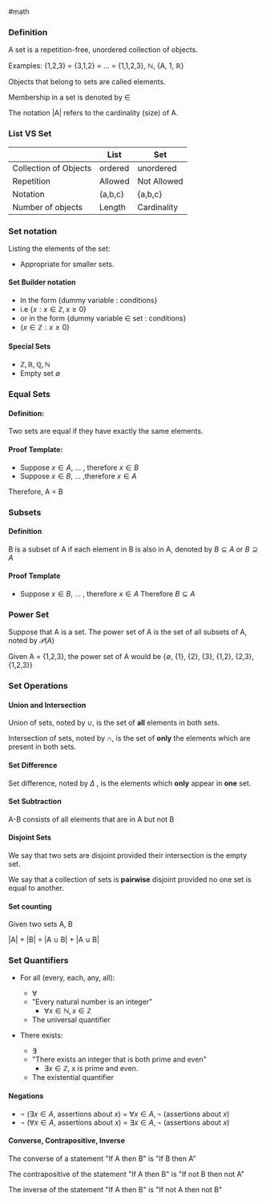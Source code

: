 #math 

### Definition

A set is a repetition-free, unordered collection of objects.

Examples: {1,2,3} = {3,1,2} = ... = {1,1,2,3}, $\mathbb{N}$, {A, 1, $\mathbb{R}$}  

Objects that belong to sets are called elements.

Membership in a set is denoted by $\in$ 

The notation |A| refers to the cardinality (size) of A. 
### List VS Set

|                       | List    | Set         |
| --------------------- | ------- | ----------- |
| Collection of Objects | ordered | unordered   |
| Repetition            | Allowed | Not Allowed |
| Notation              | (a,b,c) | {a,b,c}     |
| Number of objects     | Length  | Cardinality 

### Set notation


Listing the elements of the set:

- Appropriate for smaller sets.

#### Set Builder notation

- In the form {dummy variable : conditions}
- i.e $\{ x : x\in \mathbb{Z}, x \geq 0 \}$
- or in the form {dummy variable $\in$ set : conditions}
-  $\{ x\in \mathbb{Z} : x \geq 0 \}$


#### Special Sets

- $\mathbb{Z}, \mathbb{R}, \mathbb{Q}, \mathbb{N}$
- Empty set $\emptyset$


### Equal Sets

#### Definition:
Two sets are equal if they have exactly the same elements.
#### Proof Template:

- Suppose $x \in A$, ... , therefore $x \in B$
- Suppose $x \in B$, ... ,therefore $x \in A$

Therefore, A = B


### Subsets

#### Definition

B is a subset of A if each element in B is also in A, denoted by $B \subseteq A$ or $B \supseteq A$

#### Proof Template

- Suppose $x \in B$, ... , therefore $x \in A$
Therefore $B \subseteq A$

### Power Set

Suppose that A is a set. The power set of A is the set of all subsets of A, noted by $\mathcal{P}(A)$

Given A = {1,2,3}, the power set of A would be {$\emptyset$, {1}, {2}, {3}, {1,2}, {2,3}, {1,2,3}}


### Set Operations


#### Union and Intersection

Union of sets, noted by $\cup$, is the set of **all** elements in both sets.

Intersection of sets, noted by $\cap$, is the set of **only** the elements which are present in both sets.

#### Set Difference

Set difference, noted by $\Delta$ , is the elements which **only** appear in **one** set.

#### Set Subtraction

A-B consists of all elements that are in A but not B
#### Disjoint Sets

We say that two sets are disjoint provided their intersection is the empty set.

We say that a collection of sets is **pairwise** disjoint provided no one set is equal to another. 

#### Set counting

Given two sets A, B

|A| + |B| = |A $\cup$ B| + |A $\cup$ B|



### Set Quantifiers

- For all (every, each, any, all):
	- $\forall$ 
	- "Every natural number is an integer"
		- $\forall x \in \mathbb{N}, x \in \mathbb{Z}$
	- The universal quantifier

- There exists:
	- $\exists$ 
	- "There exists an integer that is both prime and even"
		- $\exists x \in \mathbb{Z},$ x is prime and even.
	- The existential quantifier

#### Negations 


- $\neg$ $(\exists x \in A$, assertions about $x$)  = $\forall x \in A, \neg$ (assertions about $x$)
- $\neg$ $(\forall x \in A$, assertions about $x$)  = $\exists x \in A, \neg$ (assertions about $x$)

#### Converse, Contrapositive, Inverse

The converse of a statement "If A then B" is "If B then A"

The contrapositive of the statement "If A then B" is "If not B then not A"

The inverse of the statement "If A then B" is "If not A then not B"
